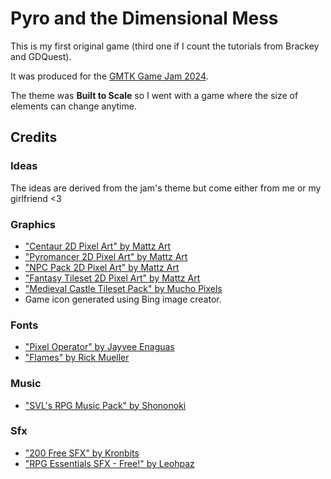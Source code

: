 # Pyro and the Dimensional Mess

This is my first original game (third one if I count the tutorials from Brackey and GDQuest).

It was produced for the [GMTK Game Jam 2024](https://itch.io/jam/gmtk-2024).

The theme was **Built to Scale** so I went with a game where the size of elements can change anytime.

## Credits

### Ideas

The ideas are derived from the jam's theme but come either from me or my girlfriend <3

### Graphics

- ["Centaur 2D Pixel Art" by Mattz Art](https://xzany.itch.io/centaur-2d-pixel-art)
- ["Pyromancer 2D Pixel Art" by Mattz Art](https://xzany.itch.io/pyromancer-2d-pixel-art)
- ["NPC Pack 2D Pixel Art" by Mattz Art](https://xzany.itch.io/npc-characters-2d-pixel-art)
- ["Fantasy Tileset 2D Pixel Art" by Mattz Art](https://xzany.itch.io/fantasy-tileset-2d-pixel-art)
- ["Medieval Castle Tileset Pack" by Mucho Pixels](https://muchopixels.itch.io/medieval-castle-tileset-pack)
- Game icon generated using Bing image creator.

### Fonts

- ["Pixel Operator" by Jayvee Enaguas](https://www.dafont.com/pixel-operator.font)
- ["Flames" by Rick Mueller](https://fontmeme.com/polices/police-flames/)

### Music

- ["SVL's RPG Music Pack" by Shononoki](https://shononoki.itch.io/rpg-music-pack-svl)

### Sfx

- ["200 Free SFX" by Kronbits](https://kronbits.itch.io/freesfx)
- ["RPG Essentials SFX - Free!" by Leohpaz](https://leohpaz.itch.io/rpg-essentials-sfx-free)
